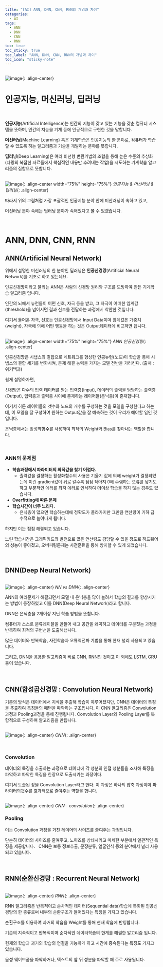 ```yaml
---
title: "[AI] ANN, DNN, CNN, RNN의 개념과 차이"
categories:
  - AI
tags:
  - ANN
  - DNN
  - CNN
  - RNN
toc: true
toc_sticky: true
toc_label: "ANN, DNN, CNN, RNN의 개념과 차이"
toc_icon: "sticky-note"
---
```


<br>![image](https://github.com/leechanwoo-kor/leechanwoo-kor.github.io/assets/55765292/28bd941f-8adf-4b5a-8389-5f52890bd627){: .align-center}<br>

# 인공지능, 머신러닝, 딥러닝

<br>

**인공지능**(Artificial Intelligence)는 인간의 지능이 갖고 있는 기능을 갖춘 컴퓨터 시스템을 뜻하며, 인간의 지능을 기계 등에 인공적으로 구현한 것을 말합니다.

**머신러닝**(Machine Learning) 혹은 기계학습은 인공지능의 한 분야로, 컴퓨터가 학습할 수 있도록 하는 알고리즘과 기술을 개발하는 분야를 뜻합니다.

**딥러닝**(Deep Learning)은 여러 비선형 변환기법의 조합을 통해 높은 수준의 추상화(다량의 복잡한 자료들에서 핵심적인 내용만 추려내는 작업)을 시도하는 기계학습 알고리즘의 집합으로 뜻합니다.

<br>![image](https://github.com/leechanwoo-kor/leechanwoo-kor.github.io/assets/55765292/0dd48b02-3fea-4ace-b4ea-04977a72305b){: .align-center width="75%" height="75%"}
*인공지능 & 머신러닝 & 딥러닝*{: .align-center}<br>

따라서 위의 그림처럼 가장 포괄적인 인공지능 분야 안에 머신러닝이 속하고 있고,

머신러닝 분야 속에는 딥러닝 분야가 속해있다고 볼 수 있겠습니다.

<br>

# ANN, DNN, CNN, RNN

## ANN(Artificial Neural Network)

위에서 설명한 머신러닝의 한 분야인 딥러닝은 **인공신경망**(Artificial Neural Network)를 기초로 하고 있는데요.

인공신경망이라고 불리는 ANN은 사람의 신경망 원리와 구조를 모방하여 만든 기계학습 알고리즘 입니다.

인간의 뇌에서 뉴런들이 어떤 신호, 자극 등을 받고, 그 자극이 어떠한 임계값(threshold)을 넘어서면 결과 신호를 전달하는 과정에서 착안한 것입니다.

여기서 들어온 자극, 신호는 인공신경망에서 Input Data이며 임계값은 가중치(weight), 자극에 의해 어떤 행동을 하는 것은 Output데이터에 비교하면 됩니다.

<br>![image](https://github.com/leechanwoo-kor/leechanwoo-kor.github.io/assets/55765292/18d4fe8d-d8c8-44f8-b0aa-25cb928c26e1){: .align-center width="75%" height="75%"}
*ANN 인공신경망*{: .align-center}<br>

인공신경망은 시냅스의 결합으로 네트워크를 형성한 인공뉴런(노드)이 학습을 통해 시냅스의 결합 세기를 변화시켜, 문제 해결 능력을 가지는 모델 전반을 가리킨다. (출처 : 위키백과)

쉽게 설명하자면,

신경망은 다수의 입력 데이터를 받는 입력층(Input), 데이터의 출력을 담당하는 출력층(Output), 입력층과 출력층 사이에 존재하는 레이어들(은닉층)이 존재합니다.

여기서 히든 레이어들의 갯수와 노드의 개수를 구성하는 것을 모델을 구성한다고 하는데, 이 모델을 잘 구성하여 원하는 Output값을 잘 예측하는 것이 우리가 해야할 일인 것입니다.

은닉층에서는 활성화함수를 사용하여 최적의 Weight와 Bias를 찾아내는 역할을 합니다.

<br>

### ANN의 문제점

- **학습과정에서 파라미터의 최적값을 찾기 어렵다.**
  - 출력값을 결정하는 활성화함수의 사용은 기울기 값에 의해 weight가 결정되었는데 이런 gradient값이 뒤로 갈수록 점점 작아져 0에 수렴하는 오류를 낳기도 하고 부분적인 에러를 최저 에러로 인식하여 더이상 학습을 하지 않는 경우도 있습니다.
- **Overfitting에 따른 문제**
- **학습시간이 너무 느리다.**
  - 은닉층이 많으면 학습하는데에 정확도가 올라가지만 그만큼 연산량이 기하 급수적으로 늘어나게 됩니다.

하지만 이는 점점 해결되고 있습니다.

느린 학습시간은 그래픽카드의 발전으로 많은 연산량도 감당할 수 있을 정도로 하드웨어의 성능이 좋아졌고, 오버피팅문제는 사전훈련을 통해 방지할 수 있게 되었습니다.

<br>

## DNN(Deep Neural Network)

<br>![image](https://github.com/leechanwoo-kor/leechanwoo-kor.github.io/assets/55765292/3c675f58-9768-40df-816a-0e0355dc4efb){: .align-center}
*NN vs DNN*{: .align-center}<br>

ANN의 여러문제가 해결되면서 모델 내 은닉층을 많이 늘려서 학습의 결과를 향상시키는 방법이 등장하였고 이를 DNN(Deep Neural Network)라고 합니다.

DNN은 은닉층을 2개이상 지닌 학습 방법을 뜻합니다.

컴퓨터가 스스로 분류레이블을 만들어 내고 공간을 왜곡하고 데이터를 구분짓는 과정을 반복하여 최적의 구번선을 도출해냅니다.

많은 데이터와 반복학습, 사전학습과 오류역전파 기법을 통해 현재 널리 사용되고 있습니다.

그리고, DNN을 응용한 알고리즘이 바로 CNN, RNN인 것이고 이 외에도 LSTM, GRU 등이 있습니다.

<br>

## CNN(합성곱신경망 : Convolution Neural Network)

기존의 방식은 데이터에서 지식을 추출해 학습이 이루어졌지만, CNN은 데이터의 특징을 추출하여 특징들의 패턴을 파악하는 구조입니다. 이 CNN 알고리즘은 Convolution과정과 Pooling과정을 통해 진행됩니다. Convolution Layer와 Pooling Layer를 복합적으로 구성하여 알고리즘을 만듭니다.

<br>![image](https://github.com/leechanwoo-kor/leechanwoo-kor.github.io/assets/55765292/842e3f3f-c692-4657-8e84-f42625a09d08){: .align-center}
*CNN*{: .align-center}<br>

<br>

### Convolution

데이터의 특징을 추출하는 과정으로 데이터에 각 성분의 인접 성분들을 조사해 특징을 파악하고 파악한 특징을 한장으로 도출시키는 과정이다.

여기서 도출된 장을 Convolution Layer라고 한다. 이 과정은 하나의 압축 과정이며 파라미터의갯수를 효과적으로 줄여주는 역할을 합니다.

<br>![image](https://github.com/leechanwoo-kor/leechanwoo-kor.github.io/assets/55765292/a04b63c9-b483-4992-8aac-26e0d08346a1){: .align-center}
*CNN - convolution*{: .align-center}<br>

### Pooling

이는 Convolution 과정을 거친 레이어의 사이즈를 줄여주는 과정입니다.

단순히 데이터의 사이즈를 줄여주고, 노이즈를 상쇄시키고 미세한 부분에서 일관적인 특징을 제공합니다.
 
CNN은 보통 정보추출, 문장분류, 얼굴인식 등의 분야에서 널리 사용되고 있습니다.

<br>

## RNN(순환신경망 : Recurrent Neural Network)

<br>![image](https://github.com/leechanwoo-kor/leechanwoo-kor.github.io/assets/55765292/51179f9a-363c-4f06-9ffb-baef89933aed){: .align-center}
*RNN*{: .align-center}<br>

RNN 알고리즘은 반복적이고 순차적인 데이터(Sequential data)학습에 특화된 인공신경망의 한 종류로써 내부의 순환구조가 들어있다는 특징을 가지고 있습니다.

순환구조를 이용하여 과거의 학습을 Weight를 통해 현재 학습에 반영합니다.

기존의 지속적이고 반복적이며 순차적인 데이터학습의 한계를 해결한 알고리즘 입니다.

현재의 학습과 과거의 학습의 연결을 가능하게 하고 시간에 종속된다는 특징도 가지고 있습니다.

음성 웨이브폼을 파악하거나, 텍스트의 앞 뒤 성분을 파악할 때 주로 사용됩니다.
